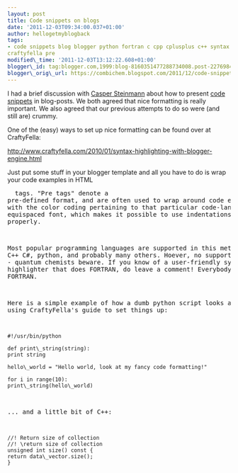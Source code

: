 ```yaml
---
layout: post
title: Code snippets on blogs
date: '2011-12-03T09:34:00.037+01:00'
author: hellogetmyblogback
tags:
- code snippets blog blogger python fortran c cpp cplusplus c++ syntax highlighter
craftyfella pre
modified\_time: '2011-12-03T13:12:22.608+01:00'
blogger\_id: tag:blogger.com,1999:blog-8160351477288734008.post-2276984618736767472
blogger\_orig\_url: https://combichem.blogspot.com/2011/12/code-snippets-on-blogs.html
---
```


I had a brief discussion with [Casper Steinmann](http://pythonchem.blogspot.com/) about how to present [code snippets](http://en.wikipedia.org/wiki/Snippet_%28programming%29) in blog-posts. We both agreed that nice formatting is really important. We also agreed that our previous attempts to do so were (and still are) crummy.

One of the (easy) ways to set up nice formatting can be found over at CraftyFella:

<http://www.craftyfella.com/2010/01/syntax-highlighting-with-blogger-engine.html>

Just put some stuff in your blogger template and all you have to do is wrap your code examples in HTML <pre>  tags. "Pre tags" denote a pre-defined format, and are often used to wrap around code examples, with the color coding pertaining to that particular code-language and an equispaced font, which makes it possible to use indentations properly.

Most popular programming languages are supported in this method. C, C++ C#, python, and probably many others. Hoever, no support for FORTRAN - quantum chemists beware. If you know of a user-friendly syntax highlighter that does FORTRAN, do leave a comment! Everybody loves FORTRAN.

Here is a simple example of how a dumb python script looks after using CraftyFella's guide to set things up:


```
#!/usr/bin/python

def print\_string(string):
print string

hello\_world = "Hello world, look at my fancy code formatting!"

for i in range(10):
print\_string(hello\_world)

```


... and a little bit of C++:


```
//! Return size of collection
//! \return size of collection
unsigned int size() const {
return data\_vector.size();
}

```


